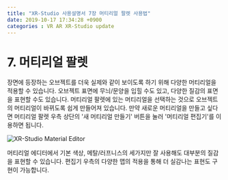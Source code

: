 ```yaml
---
title: "XR-Studio 사용설명서 7장 머티리얼 팔렛 사용법"
date: 2019-10-17 17:34:28 +0900
categories : VR AR XR-Studio update
---
```


# 7. 머티리얼 팔렛

장면에 등장하는 오브젝트를 더욱 실제와 같이 보이도록 하기 위해 다양한 머티리얼을 적용할 수 있습니다. 
오브젝트 표면에 무늬/문양을 입힐 수도 있고, 다양한 질감의 표면을 표현할 수도 있습니다. 
머티리얼 팔렛에 있는 머티리얼을 선택하는 것으로 오브젝트의 머티리얼이 바뀌도록 쉽게 만들어져 있습니다.
만약 새로운 머티리얼을 만들고 싶다면 머티리얼 팔렛 우측 상단의 '새 머티리얼 만들기' 버튼을 눌러 '머티리얼 편집기'를 이용하면 됩니다.

![XR-Studio Material Editor](https://xr-studio.github.io/resources/xr-studio-material-editor.png)

머티리얼 에디터에서 기본 색상, 메탈/러프니스의 세가지만 잘 사용해도 대부분의 질감을 표현할 수 있습니다. 
편집기 우측의 다양한 맵의 적용을 통해 더 실감나는 표현도 구현이 가능합니다. 


